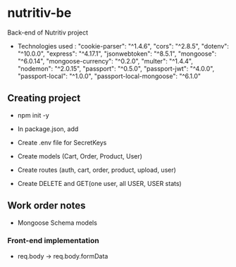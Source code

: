 # nutritiv-be
Back-end of Nutritiv project

- Technologies used :
    "cookie-parser": "^1.4.6",
    "cors": "^2.8.5",
    "dotenv": "^10.0.0",
    "express": "^4.17.1",
    "jsonwebtoken": "^8.5.1",
    "mongoose": "^6.0.14",
    "mongoose-currency": "^0.2.0",
    "multer": "^1.4.4",
    "nodemon": "^2.0.15",
    "passport": "^0.5.0",
    "passport-jwt": "^4.0.0",
    "passport-local": "^1.0.0",
    "passport-local-mongoose": "^6.1.0"

## Creating project

- npm init -y

- In package.json, add
    <!--"start":"nodemon app.js" -->

- Create .env file for SecretKeys

- Create models (Cart, Order, Product, User)
- Create routes (auth, cart, order, product, upload, user) 
- Create DELETE and GET(one user, all USER, USER stats)

## Work order notes

- Mongoose Schema models


### Front-end implementation

- req.body -> req.body.formData 
